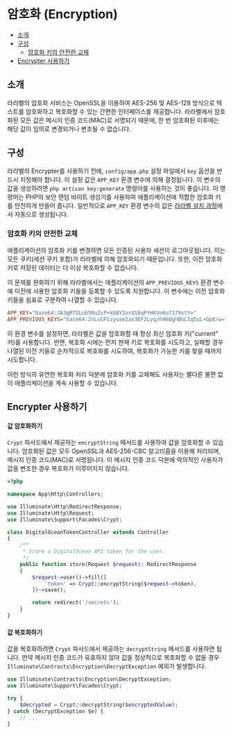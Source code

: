 # 암호화 (Encryption)

- [소개](#introduction)
- [구성](#configuration)
    - [암호화 키의 안전한 교체](#gracefully-rotating-encryption-keys)
- [Encrypter 사용하기](#using-the-encrypter)

<a name="introduction"></a>
## 소개

라라벨의 암호화 서비스는 OpenSSL을 이용하여 AES-256 및 AES-128 방식으로 텍스트를 암호화하고 복호화할 수 있는 간편한 인터페이스를 제공합니다. 라라벨에서 암호화된 모든 값은 메시지 인증 코드(MAC)로 서명되기 때문에, 한 번 암호화된 이후에는 해당 값이 임의로 변경되거나 변조될 수 없습니다.

<a name="configuration"></a>
## 구성

라라벨의 Encrypter를 사용하기 전에, `config/app.php` 설정 파일에서 `key` 옵션을 반드시 지정해야 합니다. 이 설정 값은 `APP_KEY` 환경 변수에 의해 결정됩니다. 이 변수의 값을 생성하려면 `php artisan key:generate` 명령어를 사용하는 것이 좋습니다. 이 명령어는 PHP의 보안 랜덤 바이트 생성기를 사용하여 애플리케이션에 적합한 암호화 키를 안전하게 만들어 줍니다. 일반적으로 `APP_KEY` 환경 변수의 값은 [라라벨 설치 과정](/docs/12.x/installation)에서 자동으로 생성됩니다.

<a name="gracefully-rotating-encryption-keys"></a>
### 암호화 키의 안전한 교체

애플리케이션의 암호화 키를 변경하면 모든 인증된 사용자 세션이 로그아웃됩니다. 이는 모든 쿠키(세션 쿠키 포함)가 라라벨에 의해 암호화되기 때문입니다. 또한, 이전 암호화 키로 저장된 데이터는 더 이상 복호화할 수 없습니다.

이 문제를 완화하기 위해 라라벨에서는 애플리케이션의 `APP_PREVIOUS_KEYS` 환경 변수에 이전에 사용한 암호화 키들을 등록할 수 있도록 지원합니다. 이 변수에는 이전 암호화 키들을 쉼표로 구분하여 나열할 수 있습니다.

```ini
APP_KEY="base64:J63qRTDLub5NuZvP+kb8YIorGS6qFYHKVo6u7179stY="
APP_PREVIOUS_KEYS="base64:2nLsGFGzyoae2ax3EF2Lyq/hH6QghBGLIq5uL+Gp8/w="
```

이 환경 변수를 설정하면, 라라벨은 값을 암호화할 때 항상 최신 암호화 키("current" 키)를 사용합니다. 반면, 복호화 시에는 먼저 현재 키로 복호화를 시도하고, 실패할 경우 나열된 이전 키들로 순차적으로 복호화를 시도하여, 복호화가 가능한 키를 찾을 때까지 시도합니다.

이런 방식의 유연한 복호화 처리 덕분에 암호화 키를 교체해도 사용자는 별다른 불편 없이 애플리케이션을 계속 사용할 수 있습니다.

<a name="using-the-encrypter"></a>
## Encrypter 사용하기

<a name="encrypting-a-value"></a>
#### 값 암호화하기

`Crypt` 파사드에서 제공하는 `encryptString` 메서드를 사용하여 값을 암호화할 수 있습니다. 암호화된 값은 모두 OpenSSL과 AES-256-CBC 알고리즘을 이용해 처리되며, 메시지 인증 코드(MAC)로 서명됩니다. 이 메시지 인증 코드 덕분에 악의적인 사용자가 값을 변조한 경우 복호화가 이루어지지 않습니다.

```php
<?php

namespace App\Http\Controllers;

use Illuminate\Http\RedirectResponse;
use Illuminate\Http\Request;
use Illuminate\Support\Facades\Crypt;

class DigitalOceanTokenController extends Controller
{
    /**
     * Store a DigitalOcean API token for the user.
     */
    public function store(Request $request): RedirectResponse
    {
        $request->user()->fill([
            'token' => Crypt::encryptString($request->token),
        ])->save();

        return redirect('/secrets');
    }
}
```

<a name="decrypting-a-value"></a>
#### 값 복호화하기

값을 복호화하려면 `Crypt` 파사드에서 제공하는 `decryptString` 메서드를 사용하면 됩니다. 만약 메시지 인증 코드가 유효하지 않아 값을 정상적으로 복호화할 수 없을 경우 `Illuminate\Contracts\Encryption\DecryptException` 예외가 발생합니다.

```php
use Illuminate\Contracts\Encryption\DecryptException;
use Illuminate\Support\Facades\Crypt;

try {
    $decrypted = Crypt::decryptString($encryptedValue);
} catch (DecryptException $e) {
    // ...
}
```
